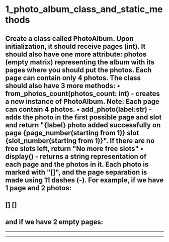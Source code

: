 # 1_photo_album_class_and_static_methods
Create a class called PhotoAlbum. Upon initialization, it should receive pages (int). It should also have one more attribute: photos (empty matrix) representing the album with its pages where you should put the photos. Each page can contain only 4 photos. The class should also have 3 more methods:
•	from_photos_count(photos_count: int) - creates a new instance of PhotoAlbum. Note: Each page can contain 4 photos.
•	add_photo(label:str) - adds the photo in the first possible page and slot and return "{label} photo added successfully on page {page_number(starting from 1)} slot {slot_number(starting from 1)}". If there are no free slots left, return "No more free slots"
•	display() - returns a string representation of each page and the photos in it. Each photo is marked with "[]", and the page separation is made using 11 dashes (-). For example, if we have 1 page and 2 photos:
-----------
[] []
-----------
and if we have 2 empty pages:
-----------

-----------

-----------
